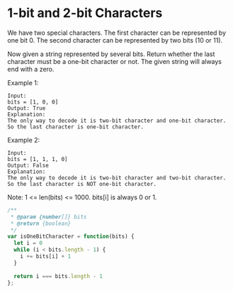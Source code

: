 # 1-bit and 2-bit Characters

We have two special characters. The first character can be represented by one bit 0. The second character can be represented by two bits (10 or 11).

Now given a string represented by several bits. Return whether the last character must be a one-bit character or not. The given string will always end with a zero.

Example 1:

    Input: 
    bits = [1, 0, 0]
    Output: True
    Explanation: 
    The only way to decode it is two-bit character and one-bit character. So the last character is one-bit character.

Example 2:

    Input: 
    bits = [1, 1, 1, 0]
    Output: False
    Explanation: 
    The only way to decode it is two-bit character and two-bit character. So the last character is NOT one-bit character.

Note:
  1 <= len(bits) <= 1000.
  bits[i] is always 0 or 1.


```JavaScript
/**
 * @param {number[]} bits
 * @return {boolean}
 */
var isOneBitCharacter = function(bits) {
  let i = 0
  while (i < bits.length - 1) {
    i += bits[i] + 1
  }
  
  return i === bits.length - 1
};

```